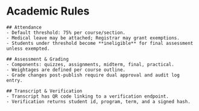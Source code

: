 # Academic Rules

    ## Attendance
    - Default threshold: 75% per course/section.
    - Medical leave may be attached; Registrar may grant exemptions.
    - Students under threshold become **ineligible** for final assessment unless exempted.

    ## Assessment & Grading
    - Components: quizzes, assignments, midterm, final, practical.
    - Weightages are defined per course outline.
    - Grade changes post-publish require dual approval and audit log entry.

    ## Transcript & Verification
    - Transcript has QR code linking to a verification endpoint.
    - Verification returns student id, program, term, and a signed hash.
